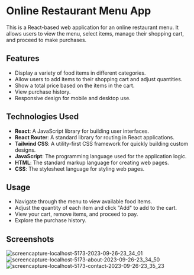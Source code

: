 # Online Restaurant Menu App

This is a React-based web application for an online restaurant menu. It allows users to view the menu, select items, manage their shopping cart, and proceed to make purchases.

## Features

- Display a variety of food items in different categories.
- Allow users to add items to their shopping cart and adjust quantities.
- Show a total price based on the items in the cart.
- View purchase history.
- Responsive design for mobile and desktop use.



## Technologies Used

- **React**: A JavaScript library for building user interfaces.
- **React Router**: A standard library for routing in React applications.
- **Tailwind CSS**: A utility-first CSS framework for quickly building custom designs.
- **JavaScript**: The programming language used for the application logic.
- **HTML**: The standard markup language for creating web pages.
- **CSS**: The stylesheet language for styling web pages.



## Usage

- Navigate through the menu to view available food items.
- Adjust the quantity of each item and click "Add" to add to the cart.
- View your cart, remove items, and proceed to pay.
- Explore the purchase history.

## Screenshots
![screencapture-localhost-5173-2023-09-26-23_34_01](https://github.com/itpmanis/itp-react-onlineStore/assets/95114404/2903039a-f961-4305-84f1-71eeb6bceae0)
![screencapture-localhost-5173-about-2023-09-26-23_34_50](https://github.com/itpmanis/itp-react-onlineStore/assets/95114404/6abf1407-e8e0-48a7-ae68-0641a33712f3)
![screencapture-localhost-5173-contact-2023-09-26-23_35_23](https://github.com/itpmanis/itp-react-onlineStore/assets/95114404/61bdcb50-ddb1-440e-9b4e-0b5df440b752)
